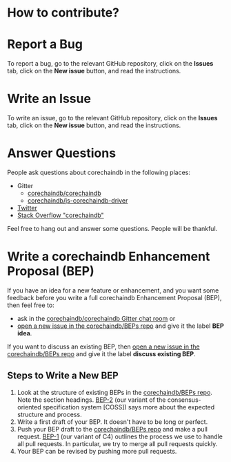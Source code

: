 <!---
Copyright © 2020 Interplanetary Database Association e.V.,
corechaindb and IPDB software contributors.
SPDX-License-Identifier: (Apache-2.0 AND CC-BY-4.0)
Code is Apache-2.0 and docs are CC-BY-4.0
--->

How to contribute?
==================

# Report a Bug

To report a bug, go to the relevant GitHub repository, click on the **Issues** tab, click on the **New issue** button, and read the instructions.

# Write an Issue

To write an issue, go to the relevant GitHub repository, click on the **Issues** tab, click on the **New issue** button, and read the instructions.

# Answer Questions

People ask questions about corechaindb in the following places:

- Gitter
  - [corechaindb/corechaindb](https://gitter.im/corechaindb/corechaindb)
  - [corechaindb/js-corechaindb-driver](https://gitter.im/corechaindb/js-corechaindb-driver)
- [Twitter](https://twitter.com/corechaindb)
- [Stack Overflow "corechaindb"](https://stackoverflow.com/search?q=corechaindb)

Feel free to hang out and answer some questions. People will be thankful.

# Write a corechaindb Enhancement Proposal (BEP)

If you have an idea for a new feature or enhancement, and you want some feedback before you write a full corechaindb Enhancement Proposal (BEP), then feel free to:
  - ask in the [corechaindb/corechaindb Gitter chat room](https://gitter.im/corechaindb/corechaindb) or
  - [open a new issue in the corechaindb/BEPs repo](https://github.com/corechaindb/BEPs/issues/new) and give it the label **BEP idea**.

If you want to discuss an existing BEP, then [open a new issue in the corechaindb/BEPs repo](https://github.com/corechaindb/BEPs/issues/new) and give it the label **discuss existing BEP**.

## Steps to Write a New BEP

1. Look at the structure of existing BEPs in the [corechaindb/BEPs repo](https://github.com/corechaindb/BEPs). Note the section headings. [BEP-2](https://github.com/corechaindb/BEPs/tree/master/2) (our variant of the consensus-oriented specification system [COSS]) says more about the expected structure and process.
1. Write a first draft of your BEP. It doesn't have to be long or perfect.
1. Push your BEP draft to the [corechaindb/BEPs repo](https://github.com/corechaindb/BEPs) and make a pull request. [BEP-1](https://github.com/corechaindb/BEPs/tree/master/1) (our variant of C4) outlines the process we use to handle all pull requests. In particular, we try to merge all pull requests quickly.
1. Your BEP can be revised by pushing more pull requests.